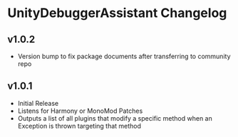 # UnityDebuggerAssistant Changelog

## v1.0.2

- Version bump to fix package documents after transferring to community repo

## v1.0.1

- Initial Release
- Listens for Harmony or MonoMod Patches
- Outputs a list of all plugins that modify a specific method when an Exception is thrown targeting that method

